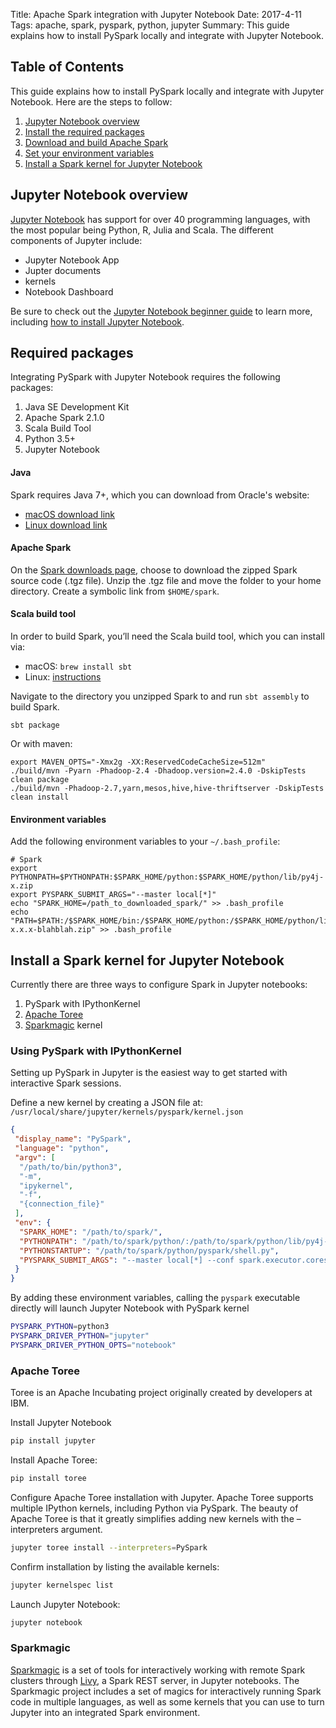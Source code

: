 Title: Apache Spark integration with Jupyter Notebook
Date: 2017-4-11
Tags: apache, spark, pyspark, python, jupyter
Summary: This guide explains how to install PySpark locally and integrate with Jupyter Notebook.


## Table of Contents

This guide explains how to install PySpark locally and integrate with Jupyter Notebook.
Here are the steps to follow:

1. [Jupyter Notebook overview](#jupyter-notebook-overview)
2. [Install the required packages](#required-packages)
3. [Download and build Apache Spark](#apache-spark)
4. [Set your environment variables](#environment-variables)
5. [Install a Spark kernel for Jupyter Notebook](#install-a-spark-kernel-for-jupyter-notebook)


## Jupyter Notebook overview

[Jupyter Notebook](http://jupyter.org/) has support for over 40 programming languages, with the most popular being Python, R, Julia and Scala.  The different components of Jupyter include:

- Jupyter Notebook App
- Jupter documents
- kernels
- Notebook Dashboard

Be sure to check out the [Jupyter Notebook beginner guide](http://jupyter-notebook-beginner-guide.readthedocs.io/en/latest/index.html) to learn more, including [how to install Jupyter Notebook](https://jupyter.readthedocs.io/en/latest/index.html).


## Required packages

Integrating PySpark with Jupyter Notebook requires the following packages:

1. Java SE Development Kit
2. Apache Spark 2.1.0
3. Scala Build Tool
4. Python 3.5+
5. Jupyter Notebook


#### Java

Spark requires Java 7+, which you can download from Oracle's website:

- [macOS download link](https://www.java.com/en/download/faq/java_mac.xml)
- [Linux download link](http://www.oracle.com/technetwork/java/javase/downloads/jdk8-downloads-2133151.html)

#### Apache Spark

On the [Spark downloads page](http://spark.apache.org/downloads.html), choose to download the zipped Spark source code (.tgz file).
Unzip the .tgz file and move the folder to your home directory.
Create a symbolic link from `$HOME/spark`.


#### Scala build tool

In order to build Spark, you’ll need the Scala build tool, which you can install via:

- macOS: `brew install sbt`
- Linux: [instructions](http://www.scala-sbt.org/release/tutorial/Installing-sbt-on-Linux.html)

Navigate to the directory you unzipped Spark to and run `sbt assembly` to build Spark.

`sbt package`

Or with maven:

```
export MAVEN_OPTS="-Xmx2g -XX:ReservedCodeCacheSize=512m"
./build/mvn -Pyarn -Phadoop-2.4 -Dhadoop.version=2.4.0 -DskipTests clean package
./build/mvn -Phadoop-2.7,yarn,mesos,hive,hive-thriftserver -DskipTests clean install
```

#### Environment variables

Add the following environment variables to your `~/.bash_profile`:

```
# Spark
export PYTHONPATH=$PYTHONPATH:$SPARK_HOME/python:$SPARK_HOME/python/lib/py4j-x.zip
export PYSPARK_SUBMIT_ARGS="--master local[*]"
echo "SPARK_HOME=/path_to_downloaded_spark/" >> .bash_profile
echo "PATH=$PATH:/$SPARK_HOME/bin:/$SPARK_HOME/python:/$SPARK_HOME/python/lib/py4j-x.x.x-blahblah.zip" >> .bash_profile
```


## Install a Spark kernel for Jupyter Notebook

Currently there are three ways to configure Spark in Jupyter notebooks:

1. PySpark with IPythonKernel
2. [Apache Toree](https://toree.apache.org)
3. [Sparkmagic](https://github.com/jupyter-incubator/sparkmagic) kernel

### Using PySpark with IPythonKernel

Setting up PySpark in Jupyter is the easiest way to get started with interactive Spark sessions.

Define a new kernel by creating a JSON file at: `/usr/local/share/jupyter/kernels/pyspark/kernel.json`
```json
{
 "display_name": "PySpark",
 "language": "python",
 "argv": [
  "/path/to/bin/python3",
  "-m",
  "ipykernel",
  "-f",
  "{connection_file}"
 ],
 "env": {
  "SPARK_HOME": "/path/to/spark/",
  "PYTHONPATH": "/path/to/spark/python/:/path/to/spark/python/lib/py4j-0.x.x.x-src.zip",
  "PYTHONSTARTUP": "/path/to/spark/python/pyspark/shell.py",
  "PYSPARK_SUBMIT_ARGS": "--master local[*] --conf spark.executor.cores=1 --conf spark.executor.memory=512m pyspark-shell"
 }
}
```

By adding these environment variables, calling the `pyspark` executable directly will launch Jupyter Notebook with PySpark kernel
```sh
PYSPARK_PYTHON=python3
PYSPARK_DRIVER_PYTHON="jupyter"
PYSPARK_DRIVER_PYTHON_OPTS="notebook"
```

### Apache Toree

Toree is an Apache Incubating project originally created by developers at IBM.

Install Jupyter Notebook
```sh
pip install jupyter
```

Install Apache Toree:
```sh
pip install toree
```

Configure Apache Toree installation with Jupyter.  Apache Toree supports multiple IPython kernels, including Python via PySpark. The beauty of Apache Toree is that it greatly simplifies adding new kernels with the –interpreters argument.
```sh
jupyter toree install --interpreters=PySpark
```

Confirm installation by listing the available kernels:
```sh
jupyter kernelspec list
```

Launch Jupyter Notebook:
```sh
jupyter notebook
```

### Sparkmagic

[Sparkmagic](https://github.com/jupyter-incubator/sparkmagic) is a set of tools for interactively working with remote Spark clusters through [Livy](http://livy.io), a Spark REST server, in Jupyter notebooks. The Sparkmagic project includes a set of magics for interactively running Spark code in multiple languages, as well as some kernels that you can use to turn Jupyter into an integrated Spark environment.
